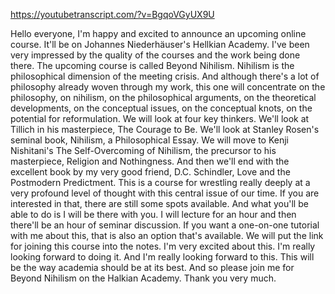 https://youtubetranscript.com/?v=BgqoVGyUX9U

 Hello everyone, I'm happy and excited to announce an upcoming online course. It'll be on Johannes Niederhäuser's Hellkian Academy. I've been very impressed by the quality of the courses and the work being done there. The upcoming course is called Beyond Nihilism. Nihilism is the philosophical dimension of the meeting crisis. And although there's a lot of philosophy already woven through my work, this one will concentrate on the philosophy, on nihilism, on the philosophical arguments, on the theoretical developments, on the conceptual issues, on the conceptual knots, on the potential for reformulation. We will look at four key thinkers. We'll look at Tillich in his masterpiece, The Courage to Be. We'll look at Stanley Rosen's seminal book, Nihilism, a Philosophical Essay. We will move to Kenji Nishitani's The Self-Overcoming of Nihilism, the precursor to his masterpiece, Religion and Nothingness. And then we'll end with the excellent book by my very good friend, D.C. Schindler, Love and the Postmodern Predictment. This is a course for wrestling really deeply at a very profound level of thought with this central issue of our time. If you are interested in that, there are still some spots available. And what you'll be able to do is I will be there with you. I will lecture for an hour and then there'll be an hour of seminar discussion. If you want a one-on-one tutorial with me about this, that is also an option that's available. We will put the link for joining this course into the notes. I'm very excited about this. I'm really looking forward to doing it. And I'm really looking forward to this. This will be the way academia should be at its best. And so please join me for Beyond Nihilism on the Halkian Academy. Thank you very much.